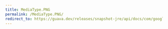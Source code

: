 ```yaml
---
title: MediaType.PNG
permalink: /MediaType.PNG/
redirect_to: https://guava.dev/releases/snapshot-jre/api/docs/com/google/common/net/MediaType.html#PNG
---
```

